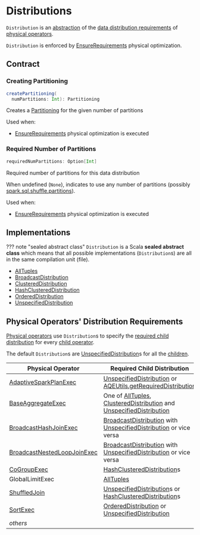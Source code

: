 # Distributions

`Distribution` is an [abstraction](#contract) of the [data distribution requirements](#implementations) of [physical operators](#physical-operators-distribution-requirements).

`Distribution` is enforced by [EnsureRequirements](../physical-optimizations/EnsureRequirements.md) physical optimization.

## Contract

### <span id="createPartitioning"> Creating Partitioning

```scala
createPartitioning(
  numPartitions: Int): Partitioning
```

Creates a [Partitioning](Partitioning.md) for the given number of partitions

Used when:

* [EnsureRequirements](../physical-optimizations/EnsureRequirements.md) physical optimization is executed

### <span id="requiredNumPartitions"> Required Number of Partitions

```scala
requiredNumPartitions: Option[Int]
```

Required number of partitions for this data distribution

When undefined (`None`), indicates to use any number of partitions (possibly [spark.sql.shuffle.partitions](../configuration-properties.md#spark.sql.shuffle.partitions)).

Used when:

* [EnsureRequirements](../physical-optimizations/EnsureRequirements.md) physical optimization is executed

## Implementations

??? note "sealed abstract class"
    `Distribution` is a Scala **sealed abstract class** which means that all possible implementations (`Distribution`s) are all in the same compilation unit (file).

* [AllTuples](AllTuples.md)
* [BroadcastDistribution](BroadcastDistribution.md)
* [ClusteredDistribution](ClusteredDistribution.md)
* [HashClusteredDistribution](HashClusteredDistribution.md)
* [OrderedDistribution](OrderedDistribution.md)
* [UnspecifiedDistribution](UnspecifiedDistribution.md)

## Physical Operators' Distribution Requirements

[Physical operators](SparkPlan.md) use `Distribution`s to specify the [required child distribution](SparkPlan.md#requiredChildDistribution) for every [child operator](SparkPlan.md#children).

The default `Distribution`s are [UnspecifiedDistribution](UnspecifiedDistribution.md)s for all the [children](SparkPlan.md#children).

Physical Operator | Required Child Distribution
------------------|----------------------------
 [AdaptiveSparkPlanExec](../adaptive-query-execution/AdaptiveSparkPlanExec.md) | [UnspecifiedDistribution](UnspecifiedDistribution.md) or [AQEUtils.getRequiredDistribution](../adaptive-query-execution/AQEUtils.md#getRequiredDistribution)
 [BaseAggregateExec](BaseAggregateExec.md) | One of [AllTuples](AllTuples.md), [ClusteredDistribution](ClusteredDistribution.md) and [UnspecifiedDistribution](UnspecifiedDistribution.md)
 [BroadcastHashJoinExec](BroadcastHashJoinExec.md) | [BroadcastDistribution](BroadcastDistribution.md) with [UnspecifiedDistribution](UnspecifiedDistribution.md) or vice versa
 [BroadcastNestedLoopJoinExec](BroadcastNestedLoopJoinExec.md) | [BroadcastDistribution](BroadcastDistribution.md) with [UnspecifiedDistribution](UnspecifiedDistribution.md) or vice versa
 [CoGroupExec](CoGroupExec.md)      | [HashClusteredDistribution](HashClusteredDistribution.md)s
 GlobalLimitExec  | [AllTuples](AllTuples.md)
 [ShuffledJoin](ShuffledJoin.md) | [UnspecifiedDistribution](UnspecifiedDistribution.md)s or [HashClusteredDistribution](HashClusteredDistribution.md)s
 [SortExec](SortExec.md)      | [OrderedDistribution](OrderedDistribution.md) or [UnspecifiedDistribution](UnspecifiedDistribution.md)
 _others_ |
